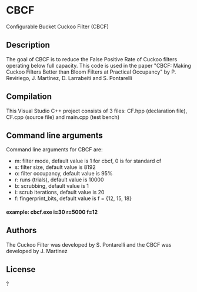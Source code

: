 # CBCF
Configurable Bucket Cuckoo Filter (CBCF)

## Description

The goal of CBCF is to reduce the False Positive Rate of Cuckoo filters operating below full capacity. This code is used in the paper "CBCF: Making Cuckoo Filters Better than Bloom Filters at Practical Occupancy" by P. Reviriego, J. Martínez, D. Larrabeiti and S. Pontarelli

## Compilation

This Visual Studio C++ project consists of 3 files: CF.hpp (declaration file), CF.cpp (source file) and main.cpp (test bench)

## Command line arguments

Command line arguments for CBCF are:

- m: filter mode, default value is 1 for cbcf, 0 is for standard cf
- s: filter size, default value is 8192
- o: filter occupancy, default value is 95%
- r: runs (trials), default value is 10000
- b: scrubbing, default value is 1
- i: scrub iterations, default value is 20
- f: fingerprint_bits, default value is f = {12, 15, 18}

#### example: cbcf.exe i=30 r=5000 f=12

## Authors

The Cuckoo Filter was developed by S. Pontarelli and the CBCF was developed by J. Martinez

## License

?

